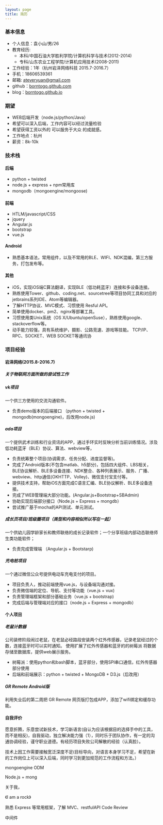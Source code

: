 ```yaml
---
layout: page
title: 简历
---
```



### 基本信息
- 个人信息：袁小山/男/26
- 教育经历:
  - 本科/中国石油大学胜利学院/计算机科学与技术(2012-2014)
  - 专科/山东农业工程学院/计算机应用技术(2008-2011)
- 工作经验：1年（杭州岩泽网络科技 2015.7-2016.7）
- 手机：18606539361
- 邮箱: <ateveryuan@gmail.com>
- github：[borntogo.github.com](borntogo.github.com)
- blog：[borntogo.github.io]()


### 期望
- WEB后端开发（node.js/python/Java）
- 希望可以深入后端，工作内容可以经过流量检验
- 希望获得工资以外的 可以服务于大众 的成就感。
- 工作地点：杭州
- 薪资：8k-10k

### 技术栈
#### 后端
- python + twisted
- node.js + express + npm常用库
- mongodb（mongoengine/mongoose)


#### 前端
- HTLM/javascript/CSS
- jquery
- Angular.js
- bootstrap
- vue.js

#### Android
- 熟悉基本语法，常用组件，以及不常用的BLE、WIFI、NDK混编，第三方服务，打包发布等。

#### 其他
- iOS，实现iOS端C算法翻译，实现BLE（低功耗蓝牙）连接和多设备连接。
- 熟练使用Tower、github、coding.net、sourcetree等项目协同工具和对应的jetbrains系列IDE、Atom等编辑器。
- 了解HTTP协议、MVC模式、习惯使用 Resful API。
- 简单使用docker、pm2、nginx等部署工具。
- 习惯使用类Unix系统（OS X/Ubuntu/openSuse），熟练使用google、stackoverflow等。
- 动手能力较强，具有系统维护，摄影、公路竞速、游戏等技能。
TCP/IP、RPC、SOCKET、WEB SOCKET等通讯协

### 项目经验
#### 岩泽网络(2015.8-2016.7)
##### 关于物联网方面所做的尝试性工作
##### vk项目
一个供三方使用的交流沟通软件。
- 负责demo版本的后端接口 （python + twisted + mongodb(mongoengine)，后改用node.js)


##### ada项目
一个提供武术训练和行业资讯的APP，通过手环实时反映分析当前训练情况。涉及低功耗蓝牙（BLE）协议、算法、webview等，
- 负责统筹整个项目(协调需求、任务分配、进度监督等)。
- 完成了Android版本(不包含matlab、h5部分)，包括四大组件、LBS相关，BLE协议解析、BLE多设备连接、NDK整合、各种列表展示、服务、广播、webview、http通信(OKHTTP、Volley)、微信支付宝支付等。
- 提供技术支持，帮助iOS方面完成C语言汇编、BLE协议解析、BLE多设备连接。
- 完成了WEB管理端大部分功能。(Angular.js+Bootstrap+SBAdmin)
- 协助实现后端部分接口（Node.js + Express + mongdb）
- 尝试推广基于mocha的API测试、单元测试。

##### 成长页项目/班级圈项目（类型和内容相似所以写在一起）
一个供幼儿园学龄家长和教师联络的成长记录软件；一个分享班级内部动态联络师生类功能软件；
- 负责完成管理端 （Angular.js + Bootstarp)

##### 充电桩项目
一个通过微信公众号提供电动车充电支付的项目。
- 项目负责人，推动前端使用vue.js，与设备端沟通对接。
- 负责微信端的定位、导航、支付等功能（vue.js + vux)
- 负责管理端框架和部分基础业务（vue.js + bootstrap)
- 完成后端与管理端对应的接口（node.js + Express + mongodb）

#### 个人项目
##### 老鼠计数器
公司装修阶段闹过老鼠，在老鼠必经路段安装两个红外传感器，记录老鼠经过的个数，连接蓝牙时可以实时通知。
使用扩展了红外传感器和蓝牙的的树莓派 将数据存储至数据库，提供web展示服务。
- 树莓派：使用python和bash脚本，蓝牙部分，使用SPI串口通信，红外传感器部分使用
- 后端和前端展示：python + twisted + MongoDB + D3.js（后改用）


##### GR Remote Android版
利用失业后的第二周把 GR Remote 网页版打包成APP，添加了wifi绑定和缓存功能。

#### 自我评价

愿意折腾，乐意尝试新技术，学习新语言(自认为应该根据目的选择手中的工具，而不是相反)，自我驱动，独立解决能力强（1），同时乐于团队协作，有一定的沟通协调经验，谨守职业道德。有经历项目失败公司解散的经验（认真脸）。

技术上因工作需要接触宽泛深度不足(目标导向，对语言本身学习不足，希望在新的工作岗位上可以深入后端，同时学习到更加规范的工作流程和方法。）


mongoengine ODM



Node.js + mong

关于我，


《I am a rock》


熟悉 Express 等常用框架，了解 MVC、restfulAPI
Code Review

中间件
